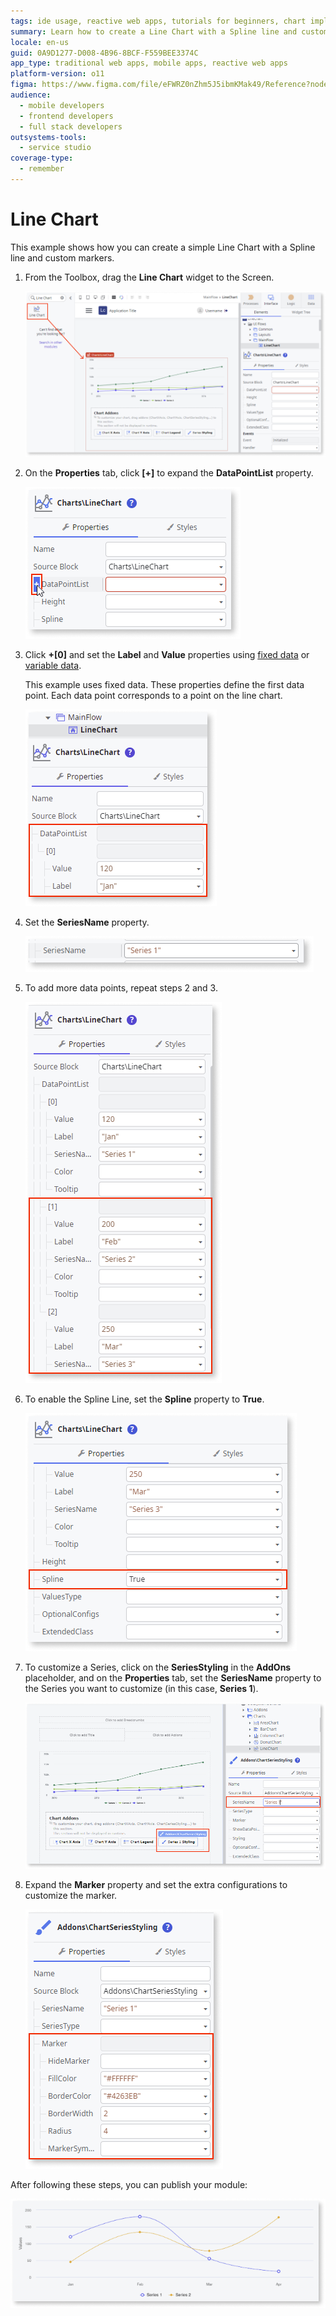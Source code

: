 ```yaml
---
tags: ide usage, reactive web apps, tutorials for beginners, chart implementation, data visualization, design integration, spline charts, custom markers
summary: Learn how to create a Line Chart with a Spline line and custom markers using OutSystems 11 (O11).
locale: en-us
guid: 0A9D1277-D008-4B96-8BCF-F559BEE3374C
app_type: traditional web apps, mobile apps, reactive web apps
platform-version: o11
figma: https://www.figma.com/file/eFWRZ0nZhm5J5ibmKMak49/Reference?node-id=2421:4216
audience:
  - mobile developers
  - frontend developers
  - full stack developers
outsystems-tools:
  - service studio
coverage-type:
  - remember
---
```


# Line Chart

This example shows how you can create a simple Line Chart with a Spline line and custom markers.

1. From the Toolbox, drag the **Line Chart** widget to the Screen.

    ![Screenshot of dragging the Line Chart widget onto the screen in OutSystems](images/chartline-drag-ss.png "Dragging Line Chart Widget")

1. On the **Properties** tab, click **[+]** to expand the **DataPointList** property.

    ![Screenshot showing the expansion of the DataPointList property in OutSystems](images/chartline-expand-ss.png "Expanding DataPointList Property")

1. Click **+[0]** and set the **Label** and **Value** properties using [fixed data](chart-data-v2.md#populate-your-chart-with-fixed-data) or [variable data](chart-data-v2.md#populate-your-chart-with-variable-data).

    This example uses fixed data. These properties define the first data point. Each data point corresponds to a point on the line chart.

    ![Screenshot of setting Label and Value properties for a data point in OutSystems Line Chart](images/chartline-datapoint-ss.png "Setting Data Point Properties")

1. Set the **SeriesName** property.

    ![Screenshot where the SeriesName property is being set in OutSystems Line Chart](images/chart-seriesname-ss.png "Setting SeriesName Property")

1. To add more data points, repeat steps 2 and 3.

    ![Screenshot illustrating the addition of extra data points to the Line Chart in OutSystems](images/chartline-extradatapoints-ss.png "Adding Additional Data Points")

1. To enable the Spline Line, set the **Spline** property to **True**.

    ![Screenshot showing the Spline property set to True to enable Spline Line in OutSystems Line Chart](images/chartline-spline-ss.png "Enabling Spline Line")

1. To customize a Series, click on the **SeriesStyling** in the **AddOns** placeholder, and on the **Properties** tab, set the **SeriesName** property to the Series you want to customize (in this case, **Series 1**).

    ![Screenshot of SeriesStyling customization for Series 1 in OutSystems Line Chart](images/chartline-addon-ss.png "Customizing Series with SeriesStyling")

1. Expand the **Marker** property and set the extra configurations to customize the marker.

    ![Screenshot displaying the customization options for the marker in OutSystems Line Chart](images/chartline-marker-ss.png "Customizing Chart Marker")

After following these steps, you can publish your module:

![Image of the final result of a Line Chart with a Spline line and custom markers in OutSystems](images/chartline-result.png "Final Line Chart Result")
